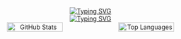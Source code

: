 <div  align="center"><a href="https://git.io/typing-svg"><img src="https://readme-typing-svg.demolab.com?font=Fira+Code&pause=1000&color=5848F7&center=true&random=false&width=435&lines=Hi+%F0%9F%96%90%EF%B8%8F+I'm+Ebru+%E2%9C%A8" alt="Typing SVG" /></a>
  <br>
<a href="https://git.io/typing-svg"><img src="https://readme-typing-svg.demolab.com?font=Fira+Code&pause=1000&color=136B00&center=true&random=false&width=435&lines=I'm+a+Computer+Engineer+in+Samsun." alt="Typing SVG" /></a>
<div style="display: flex; justify-content: space-between;">
  <img src="https://github-readme-stats.vercel.app/api?username=yrtdsebru&show_icons=true&count_private=true&theme=darcula&hide_border=true&hide=issues,contribs&bg_color=00000000" alt="GitHub Stats" style="height: 50%; width: auto;">
  <img src="https://github-readme-stats.vercel.app/api/top-langs/?username=yrtdsebru&layout=compact&hide_border=true&theme=darcula&bg_color=00000000&langs_count=6&hide=jupyter%20notebook,tex,css,php&exclude_repo=Pacman-AI" alt="Top Languages" style="height: 50%; width: auto;">
</div> </div>
